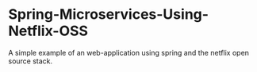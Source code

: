 # Spring-Microservices-Using-Netflix-OSS

A simple example of an web-application using spring and the netflix open source stack.
